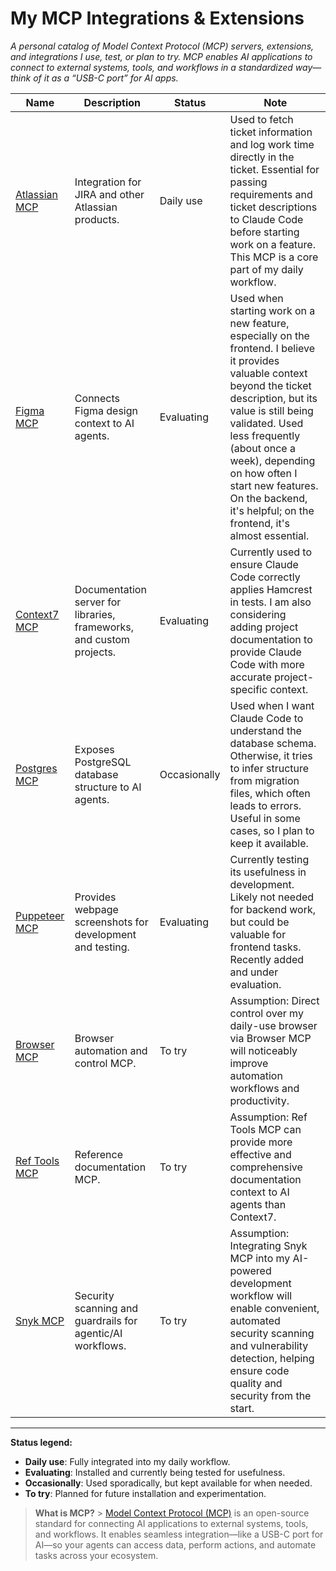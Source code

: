 # My MCP Integrations & Extensions

_A personal catalog of Model Context Protocol (MCP) servers, extensions, and integrations I use, test, or plan to try. MCP enables AI applications to connect to external systems, tools, and workflows in a standardized way—think of it as a “USB-C port” for AI apps._

| Name                                                                                                  | Description                                                          | Status       | Note                                                                                                                                                                                                                                                                                                                                             |
| ----------------------------------------------------------------------------------------------------- | -------------------------------------------------------------------- | ------------ | ------------------------------------------------------------------------------------------------------------------------------------------------------------------------------------------------------------------------------------------------------------------------------------------------------------------------------------------------ |
| [Atlassian MCP](https://github.com/sooperset/mcp-atlassian)                                           | Integration for JIRA and other Atlassian products.                   | Daily use    | Used to fetch ticket information and log work time directly in the ticket. Essential for passing requirements and ticket descriptions to Claude Code before starting work on a feature. This MCP is a core part of my daily workflow.                                                                                                            |
| [Figma MCP](https://help.figma.com/hc/en-us/articles/32132100833559-Guide-to-the-Dev-Mode-MCP-Server) | Connects Figma design context to AI agents.                          | Evaluating   | Used when starting work on a new feature, especially on the frontend. I believe it provides valuable context beyond the ticket description, but its value is still being validated. Used less frequently (about once a week), depending on how often I start new features. On the backend, it's helpful; on the frontend, it's almost essential. |
| [Context7 MCP](https://context7.com/)                                                                 | Documentation server for libraries, frameworks, and custom projects. | Evaluating   | Currently used to ensure Claude Code correctly applies Hamcrest in tests. I am also considering adding project documentation to provide Claude Code with more accurate project-specific context.                                                                                                                                                 |
| [Postgres MCP](https://github.com/crystaldba/postgres-mcp)                                            | Exposes PostgreSQL database structure to AI agents.                  | Occasionally | Used when I want Claude Code to understand the database schema. Otherwise, it tries to infer structure from migration files, which often leads to errors. Useful in some cases, so I plan to keep it available.                                                                                                                                  |
| [Puppeteer MCP](https://github.com/modelcontextprotocol/servers-archived/tree/main/src/puppeteer)     | Provides webpage screenshots for development and testing.            | Evaluating   | Currently testing its usefulness in development. Likely not needed for backend work, but could be valuable for frontend tasks. Recently added and under evaluation.                                                                                                                                                                              |
| [Browser MCP](https://browsermcp.io/)                                                                 | Browser automation and control MCP.                                  | To try       | Assumption: Direct control over my daily-use browser via Browser MCP will noticeably improve automation workflows and productivity.                                                                                                                                                                                                              |
| [Ref Tools MCP](https://ref.tools/mcp)                                                                | Reference documentation MCP.                                         | To try       | Assumption: Ref Tools MCP can provide more effective and comprehensive documentation context to AI agents than Context7.                                                                                                                                                                                                                         |
| [Snyk MCP](https://docs.snyk.io/integrations/developer-guardrails-for-agentic-workflows)              | Security scanning and guardrails for agentic/AI workflows.           | To try       | Assumption: Integrating Snyk MCP into my AI-powered development workflow will enable convenient, automated security scanning and vulnerability detection, helping ensure code quality and security from the start.                                                                                                                               |

---

**Status legend:**

- **Daily use**: Fully integrated into my daily workflow.
- **Evaluating**: Installed and currently being tested for usefulness.
- **Occasionally**: Used sporadically, but kept available for when needed.
- **To try**: Planned for future installation and experimentation.

> **What is MCP?** > [Model Context Protocol (MCP)](https://modelcontextprotocol.io/docs/getting-started/intro) is an open-source standard for connecting AI applications to external systems, tools, and workflows. It enables seamless integration—like a USB-C port for AI—so your agents can access data, perform actions, and automate tasks across your ecosystem.
